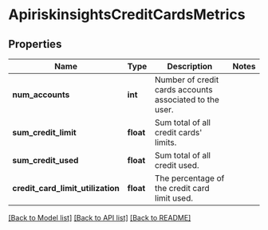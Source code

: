 # ApiriskinsightsCreditCardsMetrics

## Properties
Name | Type | Description | Notes
------------ | ------------- | ------------- | -------------
**num_accounts** | **int** | Number of credit cards accounts associated to the user. | 
**sum_credit_limit** | **float** | Sum total of all credit cards&#x27; limits. | 
**sum_credit_used** | **float** | Sum total of all credit used. | 
**credit_card_limit_utilization** | **float** | The percentage of the credit card limit used. | 

[[Back to Model list]](../../README.md#documentation-for-models) [[Back to API list]](../../README.md#documentation-for-api-endpoints) [[Back to README]](../../README.md)

